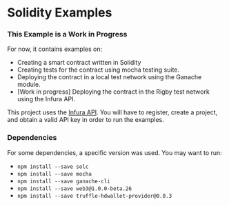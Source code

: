 # Solidity Examples

### This Example is a Work in Progress

For now, it contains examples on:
* Creating a smart contract written in Solidity
* Creating tests for the contract using mocha testing suite.
* Deploying the contract in a local test network using the Ganache module.
* [Work in progress] Deploying the contract in the Rigby test network using the Infura API.

This project uses the [Infura API](https://infura.io). You will have to register, create a project, and obtain a valid API key in order to run the examples.

### Dependencies

For some dependencies, a specific version was used. You may want to run:
* `npm install --save solc`
* `npm install --save mocha`
* `npm install --save ganache-cli`
* `npm install --save web3@1.0.0-beta.26`
* `npm install --save truffle-hdwallet-provider@0.0.3`